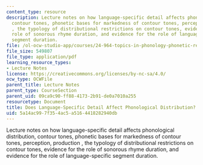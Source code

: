 ```yaml
---
content_type: resource
description: Lecture notes on how language-specific detail affects phonological distribution,
  contour tones, phonetic bases for markedness of contour tones, perception, production
  , the typology of distributional restrictions on contour tones, evidence for the
  role of sonorous rhyme duration, and evidence for the role of language-specific
  segment duration.
file: /ol-ocw-studio-app/courses/24-964-topics-in-phonology-phonetic-realization-fall-2006/5a14ac997f354ac5a5164418282940db_MIT24_964F06_lec02_zhang.pdf
file_size: 549807
file_type: application/pdf
learning_resource_types:
- Lecture Notes
license: https://creativecommons.org/licenses/by-nc-sa/4.0/
ocw_type: OCWFile
parent_title: Lecture Notes
parent_type: CourseSection
parent_uid: 09ca9c90-ff88-4173-2b91-de0a7010a255
resourcetype: Document
title: Does Language-Specific Detail Affect Phonological Distribution?
uid: 5a14ac99-7f35-4ac5-a516-4418282940db
---
```

Lecture notes on how language-specific detail affects phonological distribution, contour tones, phonetic bases for markedness of contour tones, perception, production , the typology of distributional restrictions on contour tones, evidence for the role of sonorous rhyme duration, and evidence for the role of language-specific segment duration.